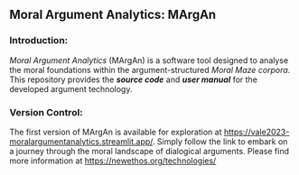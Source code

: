 ## Moral Argument Analytics: MArgAn
### Introduction:
*Moral Argument Analytics* (MArgAn) is a software tool designed to analyse the moral foundations within the argument-structured *Moral Maze corpora*. This repository provides the ***source code*** and ***user manual*** for the developed argument technology.

### Version Control:
The first version of MArgAn is available for exploration at https://vale2023-moralargumentanalytics.streamlit.app/. Simply follow the link to embark on a journey through the moral landscape of dialogical arguments. Please find more information at https://newethos.org/technologies/
